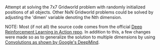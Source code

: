 Attempt at solving the 7x7 Gridworld problem with randomly initialized positions of all objects. Other NxN Gridworld problems could be solved by adjusting the 'dimen' variable denoting the Nth dimension.

NOTE: Most (if not all) the source code comes from the official [Deep Reinforcement Learning in Action repo](https://github.com/DeepReinforcementLearning/DeepReinforcementLearningInAction). In addition to this, a few changes were made so as to generalize the solution to multiple dimensions by using [Convolutions as shown by Google's DeepMind](https://storage.googleapis.com/deepmind-data/assets/papers/DeepMindNature14236Paper.pdf).

